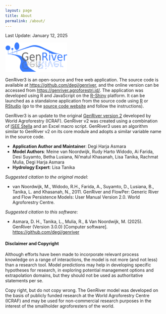 ```yaml
---
layout: page
title: About
permalink: /about/
---
```

Last Update: January 12, 2025

<img src="../docs/images/genriver_2010.svg" width="200"/>

GenRiver3 is an open-source and free web application. The source code is available at https://github.com/degi/genriver, and the online version can be accessed from https://genriver.agroforestri.id/. The application was developed using R and JavaScript on the [R-Shiny](https://shiny.posit.co/) platform. It can be launched as a standalone application from the source code using [R](https://www.r-project.org/) or [RStudio](https://posit.co/products/open-source/rstudio/) (go to the [source code website](https://github.com/degi/genriver) and follow the instructions).

GenRiver3 is an update to the original [GenRiver version 2](https://www.worldagroforestry.org/output/genriver-generic-river-model-river-flow) developed by World Agroforestry (ICRAF). GenRiver v2 was created using a combination of [ISEE Stella](https://www.iseesystems.com/) and an Excel macro script. GenRiver3 uses an algorithm similar to GenRiver v2 on its core module and adopts a similar variable name in the source code. 

- **Application Author and Maintainer**: Degi Harja Asmara
- **Model Authors**: Meine van Noordwijk, Rudy Harto Widodo, Ai Farida, Desi Suyamto, Betha Lusiana, Ni’matul Khasanah, Lisa Tanika, Rachmat Mulia, Degi Harja Asmara
- **Hydrology Expert**: Lisa Tanika

*Suggested citation to the original model*:

- van Noordwijk, M., Widodo, R.H., Farida, A., Suyamto, D., Lusiana, B., Tanika, L. and Khasanah, N., 2011. GenRiver and FlowPer: Generic River and Flow Persistence Models: User Manual Version 2.0. World Agroforestry Centre.

*Suggested citation to this software*:

- Asmara, D. H., Tanika, L., Mulia, R., & Van Noordwijk, M. (2025). GenRiver (Version 3.0.0) [Computer software]. https://github.com/degi/genriver

#### Disclaimer and Copyright

Although efforts have been made to incorporate relevant process knowledge on a range of interactions, the model is not more (and not less) than a research tool. Model predictions may help in developing specific hypotheses for research, in exploring potential management options and extrapolation domains, but they should not be used as authoritative statements per se.

Copy right, but do not copy wrong. The GenRiver model was developed on the basis of publicly funded research at the World Agroforestry Centre (ICRAF) and may be used for non-commercial research purposes in the interest of the smallholder agroforesters of the world.
